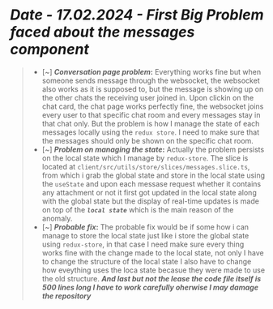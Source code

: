 # _**Date - 17.02.2024 - First Big Problem faced about the messages component**_

> - [~] **_Conversation page problem_:** Everything works fine but when someone sends message through the websocket, the websocket also works as it is supposed to, but the message is showing up on the other chats the receiving user joined in. Upon clickin on the chat card, the chat page works perfectly fine, the websocket joins every user to that specific chat room and every messages stay in that chat only. But the problem is how I manage the state of each messages locally using the `redux store`. I need to make sure that the messages should only be shown on the specific chat room.
> - [~] **_Problem on managing the state_:** Actually the problem persists on the local state which I manage by `redux-store`. The slice is located at `client/src/utils/store/slices/messages.slice.ts`, from which i grab the global state and store in the local state using the `useState` and upon each messase request whether it contains any attachment or not it first got updated in the local state along with the global state but the display of real-time updates is made on top of the _**`local state`**_ which is the main reason of the anomaly. 
> - [~] **_Probable fix_:** The probable fix would be if some how i can manage to store the local state just like i store the global state using `redux-store`, in that case I need make sure every thing works fine with the change made to the local state, not only I have to change the structure of the local state I also have to change how eveything uses the loca state becasue they were made to use the old structure. _**And last but not the lease the code file itself is 500 lines long I have to work carefully oherwise I may damage the repository**_ 

